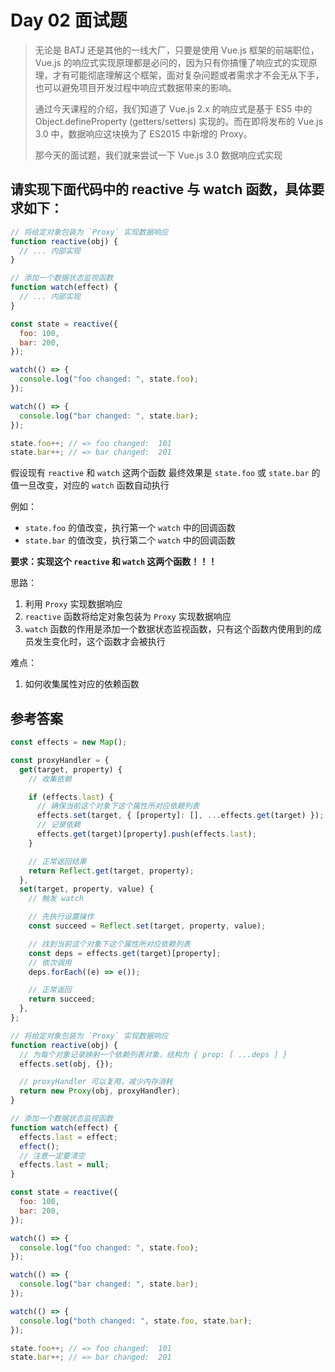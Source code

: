 # Day 02 面试题

> 无论是 BATJ 还是其他的一线大厂，只要是使用 Vue.js 框架的前端职位，Vue.js 的响应式实现原理都是必问的，因为只有你搞懂了响应式的实现原理，才有可能彻底理解这个框架，面对复杂问题或者需求才不会无从下手，也可以避免项目开发过程中响应式数据带来的影响。
> 
> 通过今天课程的介绍，我们知道了 Vue.js 2.x 的响应式是基于 ES5 中的 Object.defineProperty (getters/setters) 实现的。而在即将发布的 Vue.js 3.0 中，数据响应这块换为了 ES2015 中新增的 Proxy。
> 
> 那今天的面试题，我们就来尝试一下 Vue.js 3.0 数据响应式实现

## 请实现下面代码中的 reactive 与 watch 函数，具体要求如下：

```javascript
// 将给定对象包装为 `Proxy` 实现数据响应
function reactive(obj) {
  // ... 内部实现
}

// 添加一个数据状态监视函数
function watch(effect) {
  // ... 内部实现
}

const state = reactive({
  foo: 100,
  bar: 200,
});

watch(() => {
  console.log("foo changed: ", state.foo);
});

watch(() => {
  console.log("bar changed: ", state.bar);
});

state.foo++; // => foo changed:  101
state.bar++; // => bar changed:  201
```

假设现有 `reactive` 和 `watch` 这两个函数
最终效果是 `state.foo` 或 `state.bar` 的值一旦改变，对应的 `watch` 函数自动执行

例如：

- `state.foo` 的值改变，执行第一个 `watch` 中的回调函数
- `state.bar` 的值改变，执行第二个 `watch` 中的回调函数

**要求：实现这个 `reactive` 和 `watch` 这两个函数！！！**

思路：

1. 利用 `Proxy` 实现数据响应
2. `reactive` 函数将给定对象包装为 `Proxy` 实现数据响应
3. `watch` 函数的作用是添加一个数据状态监视函数，只有这个函数内使用到的成员发生变化时，这个函数才会被执行

难点：

1. 如何收集属性对应的依赖函数

## 参考答案

```javascript
const effects = new Map();

const proxyHandler = {
  get(target, property) {
    // 收集依赖

    if (effects.last) {
      // 确保当前这个对象下这个属性所对应依赖列表
      effects.set(target, { [property]: [], ...effects.get(target) });
      // 记录依赖
      effects.get(target)[property].push(effects.last);
    }

    // 正常返回结果
    return Reflect.get(target, property);
  },
  set(target, property, value) {
    // 触发 watch

    // 先执行设置操作
    const succeed = Reflect.set(target, property, value);

    // 找到当前这个对象下这个属性所对应依赖列表
    const deps = effects.get(target)[property];
    // 依次调用
    deps.forEach((e) => e());

    // 正常返回
    return succeed;
  },
};

// 将给定对象包装为 `Proxy` 实现数据响应
function reactive(obj) {
  // 为每个对象记录映射一个依赖列表对象，结构为 { prop: [ ...deps ] }
  effects.set(obj, {});

  // proxyHandler 可以复用，减少内存消耗
  return new Proxy(obj, proxyHandler);
}

// 添加一个数据状态监视函数
function watch(effect) {
  effects.last = effect;
  effect();
  // 注意一定要清空
  effects.last = null;
}

const state = reactive({
  foo: 100,
  bar: 200,
});

watch(() => {
  console.log("foo changed: ", state.foo);
});

watch(() => {
  console.log("bar changed: ", state.bar);
});

watch(() => {
  console.log("both changed: ", state.foo, state.bar);
});

state.foo++; // => foo changed:  101
state.bar++; // => bar changed:  201
```
